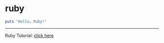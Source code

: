 # ruby
```ruby
puts "Hello, Ruby!"
```
---
Ruby Tutorial: [click here](https://www.javatpoint.com/ruby-tutorial)
